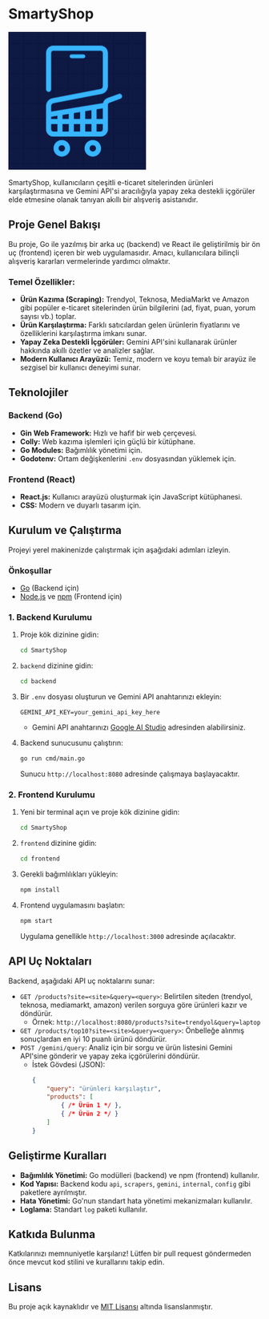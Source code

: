 # SmartyShop

![SmartyShop Logo](frontend/src/assets/images/logo.png) <!-- Logunuzun yolu, eğer varsa -->

SmartyShop, kullanıcıların çeşitli e-ticaret sitelerinden ürünleri karşılaştırmasına ve Gemini API'si aracılığıyla yapay zeka destekli içgörüler elde etmesine olanak tanıyan akıllı bir alışveriş asistanıdır.

## Proje Genel Bakışı

Bu proje, Go ile yazılmış bir arka uç (backend) ve React ile geliştirilmiş bir ön uç (frontend) içeren bir web uygulamasıdır. Amacı, kullanıcılara bilinçli alışveriş kararları vermelerinde yardımcı olmaktır.

### Temel Özellikler:

*   **Ürün Kazıma (Scraping):** Trendyol, Teknosa, MediaMarkt ve Amazon gibi popüler e-ticaret sitelerinden ürün bilgilerini (ad, fiyat, puan, yorum sayısı vb.) toplar.
*   **Ürün Karşılaştırma:** Farklı satıcılardan gelen ürünlerin fiyatlarını ve özelliklerini karşılaştırma imkanı sunar.
*   **Yapay Zeka Destekli İçgörüler:** Gemini API'sini kullanarak ürünler hakkında akıllı özetler ve analizler sağlar.
*   **Modern Kullanıcı Arayüzü:** Temiz, modern ve koyu temalı bir arayüz ile sezgisel bir kullanıcı deneyimi sunar.

## Teknolojiler

### Backend (Go)

*   **Gin Web Framework:** Hızlı ve hafif bir web çerçevesi.
*   **Colly:** Web kazıma işlemleri için güçlü bir kütüphane.
*   **Go Modules:** Bağımlılık yönetimi için.
*   **Godotenv:** Ortam değişkenlerini `.env` dosyasından yüklemek için.

### Frontend (React)

*   **React.js:** Kullanıcı arayüzü oluşturmak için JavaScript kütüphanesi.
*   **CSS:** Modern ve duyarlı tasarım için.

## Kurulum ve Çalıştırma

Projeyi yerel makinenizde çalıştırmak için aşağıdaki adımları izleyin.

### Önkoşullar

*   [Go](https://golang.org/doc/install) (Backend için)
*   [Node.js](https://nodejs.org/en/download/) ve [npm](https://www.npmjs.com/get-npm) (Frontend için)

### 1. Backend Kurulumu

1.  Proje kök dizinine gidin:
    ```bash
    cd SmartyShop
    ```
2.  `backend` dizinine gidin:
    ```bash
    cd backend
    ```
3.  Bir `.env` dosyası oluşturun ve Gemini API anahtarınızı ekleyin:
    ```
    GEMINI_API_KEY=your_gemini_api_key_here
    ```
    *   Gemini API anahtarınızı [Google AI Studio](https://aistudio.google.com/app/apikey) adresinden alabilirsiniz.

4.  Backend sunucusunu çalıştırın:
    ```bash
    go run cmd/main.go
    ```
    Sunucu `http://localhost:8080` adresinde çalışmaya başlayacaktır.

### 2. Frontend Kurulumu

1.  Yeni bir terminal açın ve proje kök dizinine gidin:
    ```bash
    cd SmartyShop
    ```
2.  `frontend` dizinine gidin:
    ```bash
    cd frontend
    ```
3.  Gerekli bağımlılıkları yükleyin:
    ```bash
    npm install
    ```
4.  Frontend uygulamasını başlatın:
    ```bash
    npm start
    ```
    Uygulama genellikle `http://localhost:3000` adresinde açılacaktır.

## API Uç Noktaları

Backend, aşağıdaki API uç noktalarını sunar:

*   `GET /products?site=<site>&query=<query>`: Belirtilen siteden (trendyol, teknosa, mediamarkt, amazon) verilen sorguya göre ürünleri kazır ve döndürür.
    *   Örnek: `http://localhost:8080/products?site=trendyol&query=laptop`
*   `GET /products/top10?site=<site>&query=<query>`: Önbelleğe alınmış sonuçlardan en iyi 10 puanlı ürünü döndürür.
*   `POST /gemini/query`: Analiz için bir sorgu ve ürün listesini Gemini API'sine gönderir ve yapay zeka içgörülerini döndürür.
    *   İstek Gövdesi (JSON):
        ```json
        {
            "query": "ürünleri karşılaştır",
            "products": [
                { /* Ürün 1 */ },
                { /* Ürün 2 */ }
            ]
        }
        ```

## Geliştirme Kuralları

*   **Bağımlılık Yönetimi:** Go modülleri (backend) ve npm (frontend) kullanılır.
*   **Kod Yapısı:** Backend kodu `api`, `scrapers`, `gemini`, `internal`, `config` gibi paketlere ayrılmıştır.
*   **Hata Yönetimi:** Go'nun standart hata yönetimi mekanizmaları kullanılır.
*   **Loglama:** Standart `log` paketi kullanılır.

## Katkıda Bulunma

Katkılarınızı memnuniyetle karşılarız! Lütfen bir pull request göndermeden önce mevcut kod stilini ve kurallarını takip edin.

## Lisans

Bu proje açık kaynaklıdır ve [MIT Lisansı](LICENSE) altında lisanslanmıştır. <!-- Eğer bir lisans dosyanız varsa, burayı güncelleyin -->
